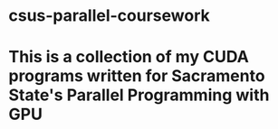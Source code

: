 # csus-parallel-coursework
# This is a collection of my CUDA programs written for Sacramento State's Parallel Programming with GPU
